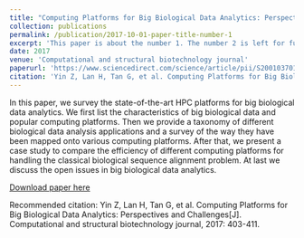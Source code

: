 ```yaml
---
title: "Computing Platforms for Big Biological Data Analytics: Perspectives and Challenges"
collection: publications
permalink: /publication/2017-10-01-paper-title-number-1
excerpt: 'This paper is about the number 1. The number 2 is left for future work.'
date: 2017
venue: 'Computational and structural biotechnology journal'
paperurl: 'https://www.sciencedirect.com/science/article/pii/S2001037017300351?via%3Dihub'
citation: 'Yin Z, Lan H, Tan G, et al. Computing Platforms for Big Biological Data Analytics: Perspectives and Challenges[J]. Computational and structural biotechnology journal, 2017: 403-411.'
---
```

In this paper, we survey the state-of-the-art HPC platforms for big biological data analytics. We first list the characteristics of big biological data and popular computing platforms. Then we provide a taxonomy of different biological data analysis applications and a survey of the way they have been mapped onto various computing platforms. After that, we present a case study to compare the efficiency of different computing platforms for handling the classical biological sequence alignment problem. At last we discuss the open issues in big biological data analytics.

[Download paper here](https://www.sciencedirect.com/science/article/pii/S2001037017300351?via%3Dihub)

Recommended citation: Yin Z, Lan H, Tan G, et al. Computing Platforms for Big Biological Data Analytics: Perspectives and Challenges[J]. Computational and structural biotechnology journal, 2017: 403-411.
